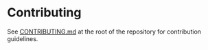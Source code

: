 # Contributing

See [CONTRIBUTING.md](../../CONTRIBUTING.md) at the root of the repository for contribution guidelines.
